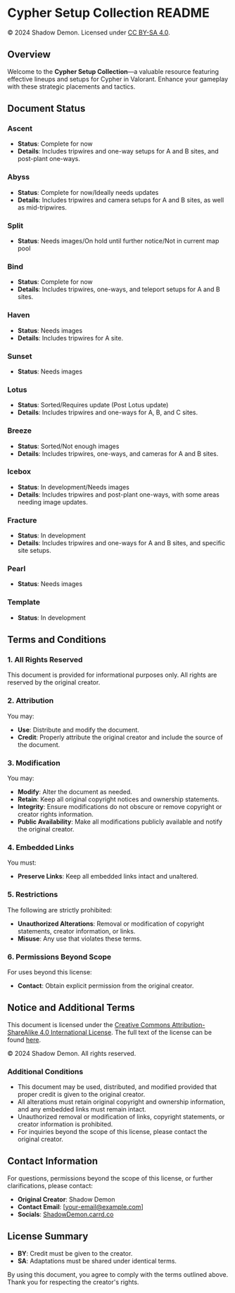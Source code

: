 # Cypher Setup Collection README

© 2024 Shadow Demon. Licensed under [CC BY-SA 4.0](https://creativecommons.org/licenses/by-sa/4.0/).

## Overview

Welcome to the **Cypher Setup Collection**—a valuable resource featuring effective lineups and setups for Cypher in Valorant. Enhance your gameplay with these strategic placements and tactics.

## Document Status

### Ascent
- **Status**: Complete for now
- **Details**: Includes tripwires and one-way setups for A and B sites, and post-plant one-ways.

### Abyss
- **Status**: Complete for now/Ideally needs updates
- **Details**: Includes tripwires and camera setups for A and B sites, as well as mid-tripwires.

### Split
- **Status**: Needs images/On hold until further notice/Not in current map pool

### Bind
- **Status**: Complete for now
- **Details**: Includes tripwires, one-ways, and teleport setups for A and B sites.

### Haven
- **Status**: Needs images
- **Details**: Includes tripwires for A site.

### Sunset
- **Status**: Needs images

### Lotus
- **Status**: Sorted/Requires update (Post Lotus update)
- **Details**: Includes tripwires and one-ways for A, B, and C sites.

### Breeze
- **Status**: Sorted/Not enough images
- **Details**: Includes tripwires, one-ways, and cameras for A and B sites.

### Icebox
- **Status**: In development/Needs images
- **Details**: Includes tripwires and post-plant one-ways, with some areas needing image updates.

### Fracture
- **Status**: In development
- **Details**: Includes tripwires and one-ways for A and B sites, and specific site setups.

### Pearl
- **Status**: Needs images

### Template
- **Status**: In development

## Terms and Conditions

### 1. All Rights Reserved

This document is provided for informational purposes only. All rights are reserved by the original creator.

### 2. Attribution

You may:
- **Use**: Distribute and modify the document.
- **Credit**: Properly attribute the original creator and include the source of the document.

### 3. Modification

You may:
- **Modify**: Alter the document as needed.
- **Retain**: Keep all original copyright notices and ownership statements.
- **Integrity**: Ensure modifications do not obscure or remove copyright or creator rights information.
- **Public Availability**: Make all modifications publicly available and notify the original creator.

### 4. Embedded Links

You must:
- **Preserve Links**: Keep all embedded links intact and unaltered.

### 5. Restrictions

The following are strictly prohibited:
- **Unauthorized Alterations**: Removal or modification of copyright statements, creator information, or links.
- **Misuse**: Any use that violates these terms.

### 6. Permissions Beyond Scope

For uses beyond this license:
- **Contact**: Obtain explicit permission from the original creator.

## Notice and Additional Terms

This document is licensed under the [Creative Commons Attribution-ShareAlike 4.0 International License](https://creativecommons.org/licenses/by-sa/4.0/). The full text of the license can be found [here](https://creativecommons.org/licenses/by-sa/4.0/).

© 2024 Shadow Demon. All rights reserved.

### Additional Conditions

- This document may be used, distributed, and modified provided that proper credit is given to the original creator.
- All alterations must retain original copyright and ownership information, and any embedded links must remain intact.
- Unauthorized removal or modification of links, copyright statements, or creator information is prohibited.
- For inquiries beyond the scope of this license, please contact the original creator.

## Contact Information

For questions, permissions beyond the scope of this license, or further clarifications, please contact:

- **Original Creator**: Shadow Demon
- **Contact Email**: [your-email@example.com]
- **Socials**: [ShadowDemon.carrd.co](https://shadowdemon.carrd.co)

## License Summary

- **BY**: Credit must be given to the creator.
- **SA**: Adaptations must be shared under identical terms.

By using this document, you agree to comply with the terms outlined above. Thank you for respecting the creator's rights.
